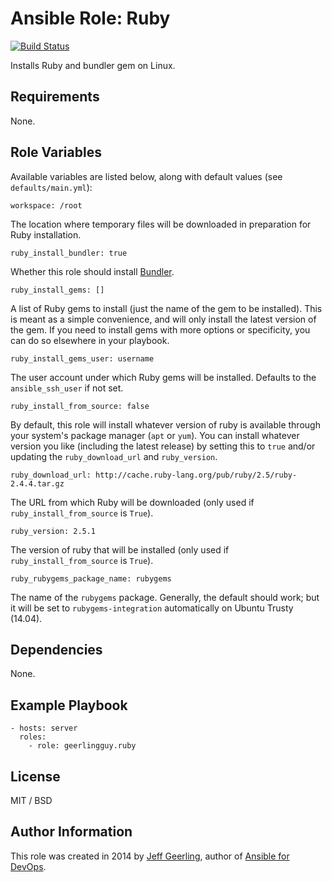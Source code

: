 # Ansible Role: Ruby

[![Build Status](https://travis-ci.org/geerlingguy/ansible-role-ruby.svg?branch=master)](https://travis-ci.org/geerlingguy/ansible-role-ruby)

Installs Ruby and bundler gem on Linux.

## Requirements

None.

## Role Variables

Available variables are listed below, along with default values (see `defaults/main.yml`):

    workspace: /root

The location where temporary files will be downloaded in preparation for Ruby installation.

    ruby_install_bundler: true

Whether this role should install [Bundler](http://bundler.io/).

    ruby_install_gems: []

A list of Ruby gems to install (just the name of the gem to be installed). This is meant as a simple convenience, and will only install the latest version of the gem. If you need to install gems with more options or specificity, you can do so elsewhere in your playbook.

    ruby_install_gems_user: username

The user account under which Ruby gems will be installed. Defaults to the `ansible_ssh_user` if not set.

    ruby_install_from_source: false

By default, this role will install whatever version of ruby is available through your system's package manager (`apt` or `yum`). You can install whatever version you like (including the latest release) by setting this to `true` and/or updating the `ruby_download_url` and `ruby_version`.

    ruby_download_url: http://cache.ruby-lang.org/pub/ruby/2.5/ruby-2.4.4.tar.gz

The URL from which Ruby will be downloaded (only used if `ruby_install_from_source` is `True`).

    ruby_version: 2.5.1

The version of ruby that will be installed (only used if `ruby_install_from_source` is `True`).

    ruby_rubygems_package_name: rubygems

The name of the `rubygems` package. Generally, the default should work; but it will be set to `rubygems-integration` automatically on Ubuntu Trusty (14.04).

## Dependencies

None.

## Example Playbook

    - hosts: server
      roles:
        - role: geerlingguy.ruby

## License

MIT / BSD

## Author Information

This role was created in 2014 by [Jeff Geerling](https://www.jeffgeerling.com/), author of [Ansible for DevOps](https://www.ansiblefordevops.com/).
